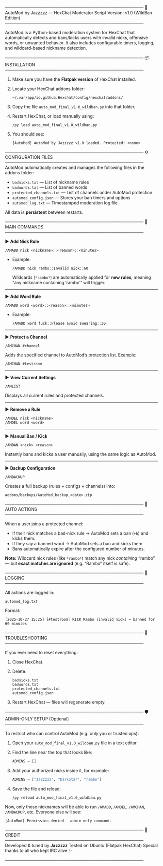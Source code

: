 ──────────────────────────────────────────────
🔮 AutoMod by Jazzzzz — HexChat Moderator Script
Version: v1.0 (WildBan Edition)
──────────────────────────────────────────────

AutoMod is a Python-based moderation system for HexChat that automatically detects and bans/kicks users with invalid nicks, offensive words, or unwanted behavior. It also includes configurable timers, logging, and wildcard-based nickname detection.

──────────────────────────────────────────────
📦 INSTALLATION
──────────────────────────────────────────────

1. Make sure you have the **Flatpak version** of HexChat installed.

2. Locate your HexChat addons folder:

   ```
   ~/.var/app/io.github.Hexchat/config/hexchat/addons/
   ```

3. Copy the file `auto_mod_final_v1.0_wildban.py` into that folder.

4. Restart HexChat, or load manually using:

   ```
   /py load auto_mod_final_v1.0_wildban.py
   ```

5. You should see:

   ```
   [AutoMod] AutoMod by Jazzzzz v1.0 loaded. Protected: <none>
   ```

──────────────────────────────────────────────
⚙️ CONFIGURATION FILES
──────────────────────────────────────────────
AutoMod automatically creates and manages the following files in the addons folder:

* `badnicks.txt` — List of nickname rules
* `badwords.txt` — List of banned words
* `protected_channels.txt` — List of channels under AutoMod protection
* `automod_config.json` — Stores your ban timers and options
* `automod_log.txt` — Timestamped moderation log file

All data is **persistent** between restarts.

──────────────────────────────────────────────
💬 MAIN COMMANDS
──────────────────────────────────────────────

▶️ **Add Nick Rule**

```
/AMADD nick <nickname>::<reason>::<minutes>
```

* Example:

  ```
  /AMADD nick rambo::Invalid nick::60
  ```

  Wildcards (`*rambo*`) are automatically applied for **new rules**, meaning “any nickname containing ‘rambo’” will trigger.

---

▶️ **Add Word Rule**

```
/AMADD word <word>::<reason>::<minutes>
```

* Example:

  ```
  /AMADD word fuck::Please avoid swearing::30
  ```

---

▶️ **Protect a Channel**

```
/AMCHAN #channel
```

Adds the specified channel to AutoMod’s protection list.
Example:

```
/AMCHAN #testroom
```

---

▶️ **View Current Settings**

```
/AMLIST
```

Displays all current rules and protected channels.

---

▶️ **Remove a Rule**

```
/AMDEL nick <nickname>
/AMDEL word <word>
```

---

▶️ **Manual Ban / Kick**

```
/AMBAN <nick> <reason>
```

Instantly bans and kicks a user manually, using the same logic as AutoMod.

---

▶️ **Backup Configuration**

```
/AMBACKUP
```

Creates a full backup (rules + configs + channels) into:

```
addons/backups/AutoMod_backup_<date>.zip
```

──────────────────────────────────────────────
🧠 AUTO ACTIONS
──────────────────────────────────────────────

When a user joins a protected channel:

* If their nick matches a bad-nick rule → AutoMod sets a ban (`+b`) and kicks them.
* If they say a banned word → AutoMod sets a ban and kicks them.
* Bans automatically expire after the configured number of minutes.

**Note:**
Wildcard nick rules (like `*rambo*`) match any nick *containing* “rambo” — but **exact matches are ignored** (e.g. “Rambo” itself is safe).

──────────────────────────────────────────────
📄 LOGGING
──────────────────────────────────────────────

All actions are logged in:

```
automod_log.txt
```

Format:

```
[2025-10-27 15:25] [#testroom] KICK Rambo (invalid nick) — banned for 60 minutes
```

──────────────────────────────────────────────
🔧 TROUBLESHOOTING
──────────────────────────────────────────────

If you ever need to reset everything:

1. Close HexChat.
2. Delete:

   ```
   badnicks.txt
   badwords.txt
   protected_channels.txt
   automod_config.json
   ```
3. Restart HexChat — files will regenerate empty.

──────────────────────────────────────────────
🛡️ ADMIN-ONLY SETUP (Optional)
──────────────────────────────────────────────

To restrict who can control AutoMod (e.g. only you or trusted ops):

1. Open your `auto_mod_final_v1.0_wildban.py` file in a text editor.
2. Find the line near the top that looks like:

   ```python
   ADMINS = []
   ```
3. Add your authorized nicks inside it, for example:

   ```python
   ADMINS = ["Jazzzzz", "DarkStar", "rambo"]
   ```
4. Save the file and reload:

   ```
   /py reload auto_mod_final_v1.0_wildban.py
   ```

Now, only those nicknames will be able to run `/AMADD`, `/AMDEL`, `/AMCHAN`, `/AMBACKUP`, etc.
Everyone else will see:

```
[AutoMod] Permission denied — admin only command.
```

──────────────────────────────────────────────
💜 CREDIT
──────────────────────────────────────────────
Developed & tuned by **Jazzzzz**
Tested on Ubuntu (Flatpak HexChat)
Special thanks to all who kept IRC alive ✨

──────────────────────────────────────────────

